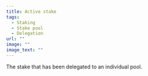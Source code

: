 ```yaml
---
title: Active stake
tags:
  - Staking
  - Stake pool
  - Delegation
url: ""
image: ""
image_text: ""
---
```


The stake that has been delegated to an individual pool.
